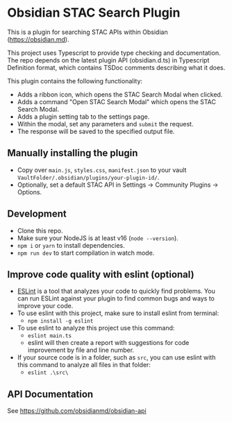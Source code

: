 # Obsidian STAC Search Plugin

This is a plugin for searching STAC APIs within Obsidian (https://obsidian.md).

This project uses Typescript to provide type checking and documentation.
The repo depends on the latest plugin API (obsidian.d.ts) in Typescript Definition format, which contains TSDoc comments describing what it does.

This plugin contains the following functionality:
- Adds a ribbon icon, which opens the STAC Search Modal when clicked.
- Adds a command "Open STAC Search Modal" which opens the STAC Search Modal.
- Adds a plugin setting tab to the settings page.
- Within the modal, set any parameters and `submit` the request.
- The response will be saved to the specified output file.

## Manually installing the plugin

- Copy over `main.js`, `styles.css`, `manifest.json` to your vault `VaultFolder/.obsidian/plugins/your-plugin-id/`.
- Optionally, set a default STAC API in Settings -> Community Plugins -> Options.

## Development

- Clone this repo.
- Make sure your NodeJS is at least v16 (`node --version`).
- `npm i` or `yarn` to install dependencies.
- `npm run dev` to start compilation in watch mode.

## Improve code quality with eslint (optional)
- [ESLint](https://eslint.org/) is a tool that analyzes your code to quickly find problems. You can run ESLint against your plugin to find common bugs and ways to improve your code. 
- To use eslint with this project, make sure to install eslint from terminal:
  - `npm install -g eslint`
- To use eslint to analyze this project use this command:
  - `eslint main.ts`
  - eslint will then create a report with suggestions for code improvement by file and line number.
- If your source code is in a folder, such as `src`, you can use eslint with this command to analyze all files in that folder:
  - `eslint .\src\`

## API Documentation

See https://github.com/obsidianmd/obsidian-api
